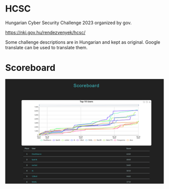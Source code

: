 # HCSC

Hungarian Cyber Security Challenge 2023 organized by gov.

<https://nki.gov.hu/rendezvenyek/hcsc/>

Some challenge descriptions are in Hungarian and kept as original. Google translate can be used to translate them.

# Scoreboard 
![](scoreboard.png)